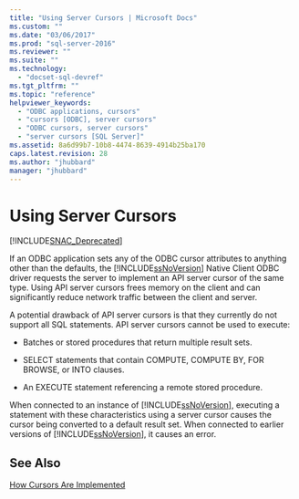 ```yaml
---
title: "Using Server Cursors | Microsoft Docs"
ms.custom: ""
ms.date: "03/06/2017"
ms.prod: "sql-server-2016"
ms.reviewer: ""
ms.suite: ""
ms.technology: 
  - "docset-sql-devref"
ms.tgt_pltfrm: ""
ms.topic: "reference"
helpviewer_keywords: 
  - "ODBC applications, cursors"
  - "cursors [ODBC], server cursors"
  - "ODBC cursors, server cursors"
  - "server cursors [SQL Server]"
ms.assetid: 8a6d99b7-10b8-4474-8639-4914b25ba170
caps.latest.revision: 28
ms.author: "jhubbard"
manager: "jhubbard"
---
```

# Using Server Cursors
[!INCLUDE[SNAC_Deprecated](../../../relational-databases/extended-stored-procedures-reference/includes/snac-deprecated.md)]

  If an ODBC application sets any of the ODBC cursor attributes to anything other than the defaults, the [!INCLUDE[ssNoVersion](../../../advanced-analytics/r-services/includes/ssnoversion-md.md)] Native Client ODBC driver requests the server to implement an API server cursor of the same type. Using API server cursors frees memory on the client and can significantly reduce network traffic between the client and server.  
  
 A potential drawback of API server cursors is that they currently do not support all SQL statements. API server cursors cannot be used to execute:  
  
-   Batches or stored procedures that return multiple result sets.  
  
-   SELECT statements that contain COMPUTE, COMPUTE BY, FOR BROWSE, or INTO clauses.  
  
-   An EXECUTE statement referencing a remote stored procedure.  
  
 When connected to an instance of [!INCLUDE[ssNoVersion](../../../advanced-analytics/r-services/includes/ssnoversion-md.md)], executing a statement with these characteristics using a server cursor causes the cursor being converted to a default result set. When connected to earlier versions of [!INCLUDE[ssNoVersion](../../../advanced-analytics/r-services/includes/ssnoversion-md.md)], it causes an error.  
  
## See Also  
 [How Cursors Are Implemented](../../../relational-databases/native-client-odbc-cursors/implementation/how-cursors-are-implemented.md)  
  
  